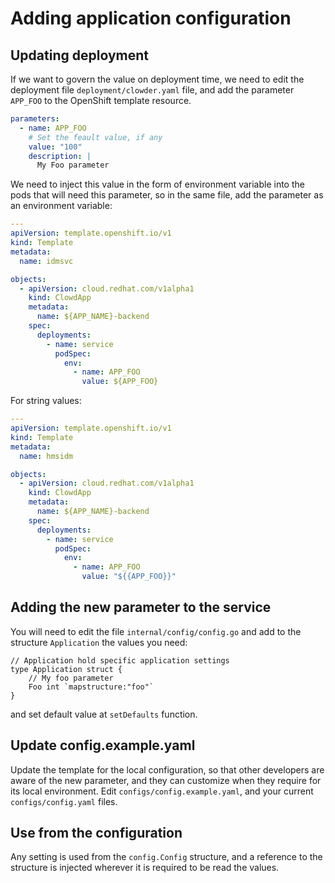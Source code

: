 # Adding application configuration

## Updating deployment

If we want to govern the value on deployment time, we need to edit the
deployment file `deployment/clowder.yaml` file, and add the parameter `APP_FOO`
to the OpenShift template resource.

```yaml
parameters:
  - name: APP_FOO
    # Set the feault value, if any
    value: "100"
    description: |
      My Foo parameter
```

We need to inject this value in the form of environment variable into the pods
that will need this parameter, so in the same file, add the parameter as an
environment variable:

```yaml
---
apiVersion: template.openshift.io/v1
kind: Template
metadata:
  name: idmsvc

objects:
  - apiVersion: cloud.redhat.com/v1alpha1
    kind: ClowdApp
    metadata:
      name: ${APP_NAME}-backend
    spec:
      deployments:
        - name: service
          podSpec:
            env:
              - name: APP_FOO
                value: ${APP_FOO}
```

For string values:

```yaml
---
apiVersion: template.openshift.io/v1
kind: Template
metadata:
  name: hmsidm

objects:
  - apiVersion: cloud.redhat.com/v1alpha1
    kind: ClowdApp
    metadata:
      name: ${APP_NAME}-backend
    spec:
      deployments:
        - name: service
          podSpec:
            env:
              - name: APP_FOO
                value: "${{APP_FOO}}"
```

## Adding the new parameter to the service

You will need to edit the file `internal/config/config.go` and add to the
structure `Application` the values you need:

```golang
// Application hold specific application settings
type Application struct {
    // My foo parameter
    Foo int `mapstructure:"foo"`
}
```

and set default value at `setDefaults` function.

## Update config.example.yaml

Update the template for the local configuration, so that other developers are
aware of the new parameter, and they can customize when they require for its
local environment. Edit `configs/config.example.yaml`, and your current
`configs/config.yaml` files.

## Use from the configuration

Any setting is used from the `config.Config` structure, and a reference
to the structure is injected wherever it is required to be read the
values.
